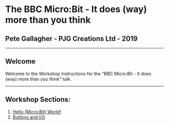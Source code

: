 # The BBC Micro:Bit - It does (way) more than you think #
## Pete Gallagher - PJG Creations Ltd - 2019 ##

---

## Welcome ##

Welcome to the Workshop Instructions for the "BBC Micro:Bit - It does (way) more than you think" talk.

----

## Workshop Sections: ##

1. [Hello (Micro:Bit) World!](/hello-world/README.md)
2. [Buttons and I/O](/buttons-io/README.md)